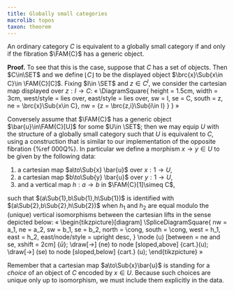 ```yaml
---
title: Globally small categories
macrolib: topos
taxon: theorem
---
```


An ordinary category $C$ is equivalent to a globally small category if and only if the fibration $\FAM{C}$ has a generic object.

**Proof.**
To see that this is the case, suppose that $C$ has a set of objects. Then
$C\in\SET$ and we define $\lfloor{C}\rfloor$ to be the displayed object
$\brc{x}\Sub{x\in C}\in \FAM{C}[C]$. Fixing $I\in \SET$ and $z\in C^I$, we
consider the cartesian map displayed over $z : I \to C$:
«
\DiagramSquare{
  height = 1.5cm,
  width = 3cm,
  west/style = lies over,
  east/style = lies over,
  sw = I,
  se = C,
  south = z,
  ne = \brc{x}\Sub{x\in C},
  nw = {z = \brc{z\,i}\Sub{i\in I} }
}
»

Conversely assume that $\FAM{C}$ has a generic object $\bar{u}\in\FAM{C}[U]$
for some $U\in \SET$; then we may equip $U$ with the structure of a globally
small category such that $U$ is equivalent to $C$, using a construction that is similar to our implementation of the opposite fibration {%ref 000Q%}. In particular we define a
morphism $x\to y\in U$ to be given by the following data:

1. a cartesian map $a\to\Sub{x} \bar{u}$ over $x : 1\to U$,
2. a cartesian map $b\to\Sub{y} \bar{u}$ over $y : 1\to U$,
3. and a vertical map $h:a\to b$ in $\FAM{C}[1]\simeq C$,

such that $(a\Sub{1},b\Sub{1},h\Sub{1})$ is identified with $(a\Sub{2},b\Sub{2},h\Sub{2})$ when $h_1$ and $h_2$ are equal modulo the (unique) vertical isomorphisms between the cartesian lifts in the sense depicted below:
«
\begin{tikzpicture}[diagram]
  \SpliceDiagramSquare{
    nw = a_1,
    ne = a_2,
    sw = b_1,
    se = b_2,
    north = \cong,
    south = \cong,
    west = h_1,
    east = h_2,
    east/node/style = upright desc,
  }
  \node (u) [between = ne and se, xshift = 2cm] {$\bar{u}$};
  \draw[->] (ne) to node [sloped,above] {cart.}(u);
  \draw[->] (se) to node [sloped,below] {cart.} (u);
\end{tikzpicture}
»

Remember that a cartesian map $a\to\Sub{x}\bar{u}$ is standing for a *choice*
of an object of $C$ encoded by $x\in U$. Because such choices are unique only
up to isomorphism, we must include them explicitly in the data.
